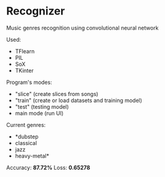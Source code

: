 # Recognizer
Music genres recognition using convolutional neural network

Used:
- TFlearn
- PIL
- SoX
- TKinter

Program's modes:
- "slice" (create slices from songs)
- "train" (create or load datasets and training model)
- "test" (testing model)
- main mode (run UI)

Current genres:
- *dubstep
- classical
- jazz
- heavy-metal*

Accuracy: **87.72%** 
Loss: **0.65278**
